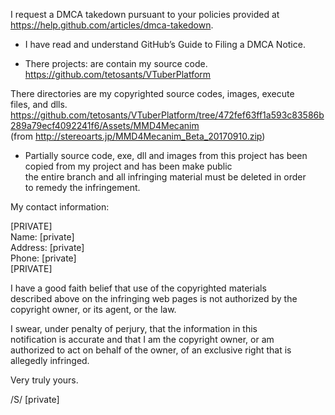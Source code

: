 I request a DMCA takedown pursuant to your policies provided at  
https://help.github.com/articles/dmca-takedown.  
  
- I have read and understand GitHub’s Guide to Filing a DMCA Notice.  
  
- There projects: are contain my source code.  
https://github.com/tetosants/VTuberPlatform  
  
There directories are my copyrighted source codes, images, execute  
files, and dlls.  
https://github.com/tetosants/VTuberPlatform/tree/472fef63ff1a593c83586b289a79ecf4092241f6/Assets/MMD4Mecanim  
(from http://stereoarts.jp/MMD4Mecanim_Beta_20170910.zip)  
  
- Partially source code, exe, dll and images from this project has been  
copied from my project and has been make public  
the entire branch and all infringing material must be deleted in order  
to remedy the infringement.  
  
My contact information:  
  
[PRIVATE]  
Name: [private]  
Address: [private]  
Phone: [private]  
[PRIVATE]  
  
I have a good faith belief that use of the copyrighted materials  
described above on the infringing web pages is not authorized by the  
copyright owner, or its agent, or the law.  
  
I swear, under penalty of perjury, that the information in this  
notification is accurate and that I am the copyright owner, or am  
authorized to act on behalf of the owner, of an exclusive right that is  
allegedly infringed.  
  
Very truly yours.  
  
/S/ [private]  
